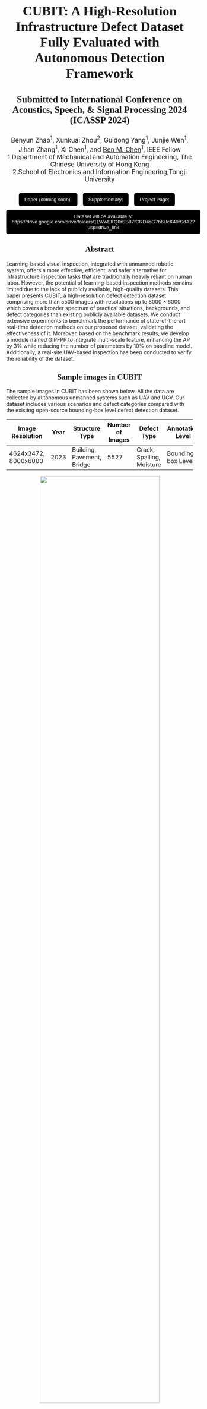 <h1 style="text-align: center; font-size: 36px; font-family: 'Sama Devanagari';"> CUBIT: A High-Resolution Infrastructure Defect Dataset <br /> Fully Evaluated with Autonomous Detection Framework
</h1>

<h3 style="text-align: center; font-size: 25px; font-family: 'Sama Devanagari';"> Submitted to International Conference on Acoustics, Speech, & Signal Processing 2024 (ICASSP 2024)
</h3>


<div style=" text-align: center; font-size: 17px;">
Benyun Zhao<sup>1</sup>, Xunkuai Zhou<sup>2</sup>, Guidong Yang<sup>1</sup>, Junjie Wen<sup>1</sup>, Jihan Zhang<sup>1</sup>,  Xi Chen<sup>1</sup>, and <a href="http://www.mae.cuhk.edu.hk/~bmchen/">Ben M. Chen</a><sup>1</sup>, IEEE Fellow
</div>
<div  style="text-align: center; font-size: 17px;" >
1.Department of Mechanical and Automation Engineering, The Chinese University of Hong Kong  <br />       2.School of Electronics and Information Engineering,Tongji University
</div>

<br>
<div style="display: flex; flex-direction: row; margin: 10px auto; justify-content: center" > 
<button style="background-color: #000000; color: white;margin-right: 15px; padding: 10px 15px;border: none; border-radius: 5px;">
<a href="#" style="color: white; text-decoration: none;">Paper (coming soon);</a>
</button>

<button style="background-color: #000000; color: white;margin-right: 15px; padding: 10px 15px; border: none; border-radius: 5px;">
<a href="https://zhaobenyun.github.io/CUBIT/ICASSP_2024_Appendix.pdf" style="color: white; text-decoration: none;">Supplementary;</a>
</button>

<button style="background-color: #000000; color: white;margin-right: 15px; padding: 10px 15px;border: none; border-radius: 5px;">
<a href="https://zhaobenyun.github.io/CUBIT/" style="color: white; text-decoration: none;">Project Page;</a>
</button>
</div>

<button style="background-color: #000000; color: white;margin-right: 15px; padding: 10px 15px;border: none; border-radius: 5px;">
Dataset will be available at <a href="https://drive.google.com/drive/folders/1LWwEKQ8rSB97fCRD4sG7b6UcK40rSdA2?usp=drive_link" style="color: white; text-decoration: none;">https://drive.google.com/drive/folders/1LWwEKQ8rSB97fCRD4sG7b6UcK40rSdA2?usp=drive_link</a>
</button>
</div>


<div style="text-align: center; font-family: 'American Typewriter'; font-weight: 400; "> 
<h2>Abstract</h2>
</div>

Learning-based visual inspection, integrated with unmanned robotic system, offers a more effective, efficient, and safer alternative for infrastructure inspection tasks that are traditionally heavily reliant on human labor. However, the potential of learning-based inspection methods remains limited due to the lack of publicly available, high-quality datasets. This paper presents CUBIT, a high-resolution defect detection dataset comprising more than $5500$ images with resolutions up to $8000\times6000$ which covers a broader spectrum of practical situations, backgrounds, and defect categories than existing publicly available datasets. We conduct extensive experiments to benchmark the performance of state-of-the-art real-time detection methods on our proposed dataset, validating the effectiveness of it. Moreover, based on the benchmark results, we develop a module named GIPFPP to integrate multi-scale feature, enhancing the AP by 3\% while reducing the number of parameters by 10\% on baseline model. Additionally, a real-site UAV-based inspection has been conducted to verify the reliability of the dataset.

<div style="text-align: center; font-family: 'American Typewriter'; font-weight: 400; "> 
<h2>Sample images in CUBIT</h2>
</div>
The sample images in CUBIT has been shown below. All the data are collected by autonomous unmanned systems such as UAV and UGV. Our dataset includes various scenarios and defect categories compared with the existing open-source bounding-box level defect detection dataset. 

Image Resolution | Year | Structure Type | Number of Images | Defect Type | Annotation Level
--- | --- | --- | --- | --- | --- |
4624x3472, 8000x6000 | 2023 | Building, Pavement, Bridge | 5527 | Crack, Spalling, Moisture | Bounding-box Level

<p align="center">
  <img src="./sample.png" width=80% height=80%> 
</p>

<div style="text-align: center; font-family: 'American Typewriter'; font-weight: 400; "> 
<h2>Defect Detection Framework based on CUBIT</h2>
</div>
The visualization of defect detection framework based on CUBIT dataset is illustrated below, which encompasses the entire process: data collection by autonomous unmanned system; the baseline network integrated with our GIPFPP module; the output of defect detection results. 
<p align="center">
  <img src="./frame.png" width=80% height=80%> 
</p>

<div style="text-align: center; font-family: 'American Typewriter'; font-weight: 400; "> 
<h2>Acknowledgement</h2>
</div>
This work was supported by the InnoHK of the Government of the Hong Kong Special Administrative Region via the Hong Kong Centre for Logistics Robotics.


